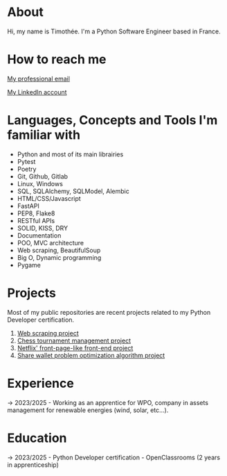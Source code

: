 # About
Hi, my name is Timothée.
I'm a Python Software Engineer based in France.

# How to reach me
[My professional email](mailto:tmth.oc@gmail.com)

[My LinkedIn account](https://www.linkedin.com/in/timoth%C3%A9e-b-411927254/)

# Languages, Concepts and Tools I'm familiar with
- Python and most of its main librairies
- Pytest
- Poetry
- Git, Github, Gitlab
- Linux, Windows
- SQL, SQLAlchemy, SQLModel, Alembic
- HTML/CSS/Javascript
- FastAPI
- PEP8, Flake8
- RESTful APIs
- SOLID, KISS, DRY
- Documentation
- POO, MVC architecture
- Web scraping, BeautifulSoup
- Big O, Dynamic programming
- Pygame

# Projects
Most of my public repositories are recent projects related to my Python Developer certification. 
1. [Web scraping project](https://github.com/timothee-oc/2_utilisez_les_bases_de_python_pour_l_analyse_de_marche)
2. [Chess tournament management project](https://github.com/timothee-oc/4_developpez_un_programme_logiciel_en_python)
3. [Netflix' front-page-like front-end project](https://github.com/timothee-oc/6_developpez_une_interface_utilisateur_pour_une_application_web_python)
4. [Share wallet problem optimization algorithm project](https://github.com/timothee-oc/7_resolvez_des_problemes_en_utilisant_des_algorithmes_en_python)

# Experience
-> 2023/2025 - Working as an apprentice for WPO, company in assets management for renewable energies (wind, solar, etc...).

# Education
-> 2023/2025 - Python Developer certification - OpenClassrooms (2 years in apprenticeship)
